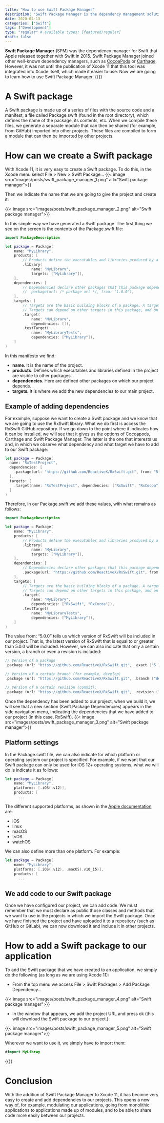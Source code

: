 ```yaml
---
title: "How to use Swift Package Manager"
description: "Swift Package Manager is the dependency management solution developed by Apple and will compete with Carthage and CocoaPods."
date: 2020-04-13
categories: ["Swift"]
tags: ["Development"]
type: "regular" # available types: [featured/regular]
draft: false
---
```

**Swift Package Manager** (SPM) was the dependency manager for Swift that Apple released together with Swift in 2015. Swift Package Manager joined other well-known dependency managers, such as [CocoaPods](https://cocoapods.org/) or [Carthage](https://github.com/Carthage/Carthage). However, it was not until the publication of Xcode 11 that this tool was integrated into Xcode itself, which made it easier to use. Now we are going to learn how to use Swift Package Manager.
{{<ads1>}}

# A Swift package

A Swift package is made up of a series of files with the source code and a manifest, a file called Package.swift (found in the root directory), which defines the name of the package, its contents, etc. When we compile these files, we generate a separate module that can then be shared (for example, from GitHub) imported into other projects. These files are compiled to form a module that can then be imported by other projects.
# How can we create a Swift package

With Xcode 11, it is very easy to create a Swift package. To do this, in the Xcode menu select File > New > Swift Package…
{{< image src="images/posts/swift_package_manager_1.png" alt="Swift package manager">}}

Then we indicate the name that we are going to give the project and create it:

{{< image src="images/posts/swift_package_manager_2.png" alt="Swift package manager">}}


In this simple way we have generated a Swift package. The first thing we see on the screen is the contents of the Package.swift file:

```swift
import PackageDescription

let package = Package(
    name: "MyLibrary",
    products: [
        // Products define the executables and libraries produced by a package, and make them visible to other packages.
        .library(
            name: "MyLibrary",
            targets: ["MyLibrary"]),
    ],
    dependencies: [
        // Dependencies declare other packages that this package depends on.
        // .package(url: /* package url */, from: "1.0.0"),
    ],
    targets: [
        // Targets are the basic building blocks of a package. A target can define a module or a test suite.
        // Targets can depend on other targets in this package, and on products in packages which this package depends on.
        .target(
            name: "MyLibrary",
            dependencies: []),
        .testTarget(
            name: "MyLibraryTests",
            dependencies: ["MyLibrary"]),
    ]
)
```


In this manifesto we find:

* **name**. It is the name of the project.
* **products**. Defines which executables and libraries defined in the project are visible to other packages.
* **dependencies**. Here are defined other packages on which our project depends.
* **targets**. It is where we add the new dependencies to our main project.

## Example of adding dependencies

For example, suppose we want to create a Swift package and we know that we are going to use the RxSwift library. What we do first is access the RxSwift GitHub repository. If we go down to the point where it indicates how it can be installed, we will see that it gives us the options of Cocoapods, Carthage and Swift Package Manager. The latter is the one that interests us and, in which we observe what dependency and what target we have to add to our Swift package:

```swift
let package = Package(
  name: "RxTestProject",
  dependencies: [
    .package(url: "https://github.com/ReactiveX/RxSwift.git", from: "5.0.0")
  ],
  targets: [
    .target(name: "RxTestProject", dependencies: ["RxSwift", "RxCocoa"])
  ]
)
```


Therefore, in our Package.swift we add these values, with what remains as follows:

```swift
import PackageDescription

let package = Package(
    name: "MyLibrary",
    products: [
        // Products define the executables and libraries produced by a package, and make them visible to other packages.
        .library(
            name: "MyLibrary",
            targets: ["MyLibrary"]),
    ],
    dependencies: [
        // Dependencies declare other packages that this package depends on.
        .package(url: "https://github.com/ReactiveX/RxSwift.git", from: "5.0.0")
    ],
    targets: [
        // Targets are the basic building blocks of a package. A target can define a module or a test suite.
        // Targets can depend on other targets in this package, and on products in packages which this package depends on.
        .target(
            name: "MyLibrary",
            dependencies: ["RxSwift", "RxCocoa"]),
        .testTarget(
            name: "MyLibraryTests",
            dependencies: ["MyLibrary"]),
    ]
)
```


The value from: “5.0.0” tells us which version of RxSwift will be included in our project. That is, the latest version of RxSwift that is equal to or greater than 5.0.0 will be included. However, we can also indicate that only a certain version, a branch or even a revision is included:

```swift
// Version of a package
.package (url: "https://github.com/ReactiveX/RxSwift.git", .exact ("5.1.0"))

// Version of a certain branch (for example, develop)
.package (url: "https://github.com/ReactiveX/RxSwift.git", .branch ("develop"))

// Version of a certain revision (commit):
.package (url: "https://github.com/ReactiveX/RxSwift.git", .revision ("002d325b0bdee94e7882e1114af5ff4fe1e96afa"))
```

Once the dependency has been added to our project, when we build it, we will see that a new section (Swift Package Dependencies) appears in the side navigation menu, indicating the dependencies that we have added to our project (in this case, RxSwift).
{{< image src="images/posts/swift_package_manager_3.png" alt="Swift package manager">}}
## Platform settings

In the Package.swift file, we can also indicate for which platform or operating system our project is specified. For example, if we want that our Swift package can only be used for iOS 12+ operating systems, what we will do is indicate it as follows:

```swift
let package = Package(
    name: "MyLibrary",
    platforms: [.iOS(.v12)],
    products: [
      ...
```


The different supported platforms, as shown in the [Apple documentation](https://developer.apple.com/documentation/swift_packages/platform) are:

* iOS
* linux
* macOS
* tvOS
* watchOS

We can also define more than one platform. For example:

```swift
let package = Package(
    name: "MyLibrary",
    platforms: [.iOS(.v12), .macOS(.v10_15)],
    products: [
      ...
```

## We add code to our Swift package

Once we have configured our project, we can add code. We must remember that we must declare as public those classes and methods that we want to use in the projects in which we import the Swift package. Once we have finished the project and have uploaded it to a repository (such as GitHub or GitLab), we can now download it and include it in other projects.
# How to add a Swift package to our application

To add the Swift package that we have created to an application, we simply do the following (as long as we are using Xcode 11):

* From the top menu we access File > Swift Packages > Add Package Dependency…

{{< image src="images/posts/swift_package_manager_4.png" alt="Swift package manager">}}

* In the window that appears, we add the project URL and press ok (this will download the Swift package to our project.):

{{< image src="images/posts/swift_package_manager_5.png" alt="Swift package manager">}}

Wherever we want to use it, we simply have to import them:

```swift
#import MyLibray
```
{{<ads2>}}

# Conclusion

With the addition of Swift Package Manager to Xcode 11, it has become very easy to create and add dependencies to our projects. This opens a new way of, for example, modulating our applications, going from monolithic applications to applications made up of modules, and to be able to share code more easily between our projects.
